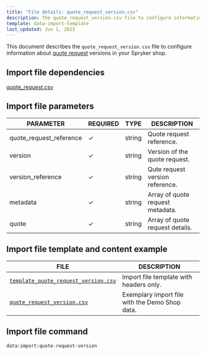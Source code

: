 ```yaml
---
title: "File details: quote_request_version.csv"
description: The quote_request_version.csv file to configure information about quote request versions in your Spryker shop.
template: data-import-template
last_updated: Jun 1, 2023
---
```


This document describes the `quote_request_version.csv` file to configure information about [quote request](https://docs.spryker.com/docs/pbc/all/request-for-quote/202212.0/request-for-quote.html) versions in your Spryker shop.

## Import file dependencies

[quote_request.csv](/docs/pbc/all/request-for-quote/202212.0/import-and-export-data/file-details-quote-request.csv.html)

## Import file parameters

| PARAMETER | REQUIRED |  TYPE | DESCRIPTION |
| --- | --- | --- | --- |
| quote_request_reference | &check; | string |  Quote request reference.|
| version | &check; | string | Version of the quote request. |
| version_reference | &check; | string | Qute request version reference.|
| metadata | &check; | string | Array of quote request metadata.|
| quote | &check; | string | Array of quote request details.|

## Import file template and content example

| FILE | DESCRIPTION |
|---|---|
| [`template_quote_request_version.csv`](https://spryker.s3.eu-central-1.amazonaws.com/docs/pbc/all/request-for-quote/import-and-export-data/file-details-quote-request-version.csv.md/template_quote_request_version.csv) | Import file template with headers only. |
| [`quote_request_version.csv`](https://spryker.s3.eu-central-1.amazonaws.com/docs/pbc/all/request-for-quote/import-and-export-data/file-details-quote-request-version.csv.md/quote_request_version.csv) | Exemplary import file with the Demo Shop data. |

## Import file command

```bash
data:import:quote-request-version
```